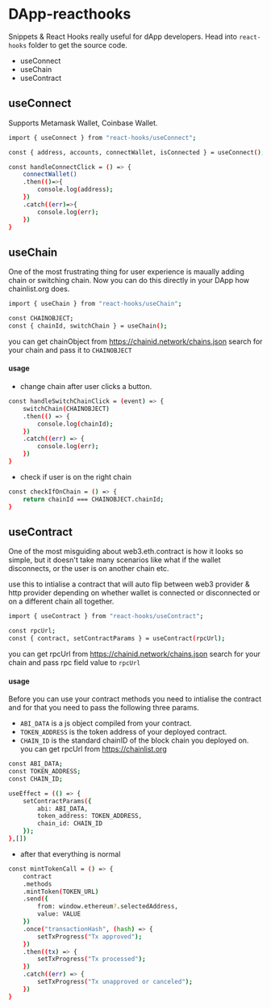 # DApp-reacthooks

Snippets & React Hooks really useful for dApp developers. Head into `react-hooks` folder to get the source code.

- useConnect
- useChain
- useContract


## useConnect

Supports Metamask Wallet, Coinbase Wallet.


```bash
import { useConnect } from "react-hooks/useConnect";

const { address, accounts, connectWallet, isConnected } = useConnect();

const handleConnectClick = () => {
    connectWallet()
    .then(()=>{
        console.log(address);
    })
    .catch((err)=>{
        console.log(err);
    })
}

```

## useChain

One of the most frustrating thing for user experience is maually adding chain or switching chain.
Now you can do this directly in your DApp how chainlist.org does.

```bash
import { useChain } from "react-hooks/useChain";

const CHAINOBJECT; 
const { chainId, switchChain } = useChain();

```
you can get chainObject from https://chainid.network/chains.json
search for your chain and pass it to `CHAINOBJECT`

#### usage
- change chain after user clicks a button.
```bash
const handleSwitchChainClick = (event) => {
    switchChain(CHAINOBJECT)
    .then(() => {
        console.log(chainId);
    })
    .catch((err) => {
        console.log(err);
    })
}
```
- check if user is on the right chain
```bash
const checkIfOnChain = () => {
    return chainId === CHAINOBJECT.chainId;
}
```


## useContract

One of the most misguiding about web3.eth.contract is how it looks so simple,
but it doesn't take many scenarios like what if the wallet disconnects, or the user is on another chain etc.

use this to intialise a contract that will auto flip between web3 provider & http provider depending on whether wallet is connected or disconnected or on a different chain all together.

```bash
import { useContract } from "react-hooks/useContract";

const rpcUrl;
const { contract, setContractParams } = useContract(rpcUrl);

```
you can get rpcUrl from https://chainid.network/chains.json
search for your chain and pass rpc field value to `rpcUrl`


#### usage
Before you can use your contract methods you need to intialise the contract 
and for that you need to pass the following three params.

- `ABI_DATA` is a js object compiled from your contract.
- `TOKEN_ADDRESS` is the token address of your deployed contract.
- `CHAIN_ID` is the standard chainID of the block chain you deployed on.
you can get rpcUrl from https://chainlist.org
```bash
const ABI_DATA;
const TOKEN_ADDRESS; 
const CHAIN_ID; 

useEffect = (() => {
    setContractParams({
        abi: ABI_DATA,
        token_address: TOKEN_ADDRESS,
        chain_id: CHAIN_ID
    });
},[])
```
- after that everything is normal
```bash
const mintTokenCall = () => {
    contract
    .methods
    .mintToken(TOKEN_URL)
    .send({
        from: window.ethereum?.selectedAddress, 
        value: VALUE
    })
    .once("transactionHash", (hash) => {
        setTxProgress("Tx approved");
    })
    .then((tx) => {
        setTxProgress("Tx processed");
    })
    .catch((err) => {
        setTxProgress("Tx unapproved or canceled");
    })
}
```

